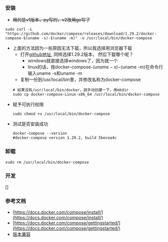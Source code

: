 ### 安装

- ~~用的是v1版本，py写的，v2改用go写了~~

```shell
sudo curl -L "https://github.com/docker/compose/releases/download/1.29.2/docker-compose-$(uname -s)-$(uname -m)" -o /usr/local/bin/docker-compose
 ```

- 上面的方法因为一些原因无法下载，所以我选择用浏览器下载
    - 打开[github地址](https://github.com/docker/compose/releases), 同样选择1.29.2版本， 然后下载哪个呢？
        - windows就直接选择windows了，因为就一个
        - linux的话，按docker-compose-$(uname -s)-$(uname -m)在命令行输入uname -s和uname -m
    - 复制一份到/usr/local/bin里，并修改名称为docker-compose
  ```shell
  # 如果没有/usr/local/bin/docker，就手动创建一下，用mkdir
  sudo cp docker-compose-Linux-x86_64 /usr/local/bin/docker-compose
  ```
- 赋予可执行权限
    ```shell
    sudo chmod +x /usr/local/bin/docker-compose
    ```
- 测试是否安装成功
    ```shell
    docker-compose --version
    #docker-compose version 1.29.2, build 5becea4c
    ```
### 卸载
```shell
sudo rm /usr/local/bin/docker-compose
```
### 开发
[]
### 参考文档

- [https://docs.docker.com/compose/install/](https://docs.docker.com/compose/install/)
- [https://docs.docker.com/compose/gettingstarted/](https://docs.docker.com/compose/gettingstarted/)
- [版本兼容](https://docs.docker.com/compose/compose-file/)